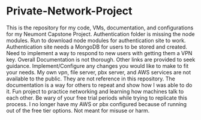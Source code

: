 # Private-Network-Project
This is the repository for my code, VMs, documentation, and configurations for my Neumont Capstone Project.
Authentication folder is missing the node modules. Run to download node modules for authentication site to work.
Authentication site needs a MongoDB for users to be stored and created. Need to implement a way to respond to new users with getting them a VPN key.
Overall Documentation is not thorough. Other links are provided to seek guidance. Implement/Configure any changes you would like to make to fit your needs.
My own vpn, file server, pbx server, and AWS services are not available to the public. They are not reference in this repository. The documentation is a way for others to repeat and show how I was able to do it.
Fun project to practice networking and learning how machines talk to each other.
Be wary of your free trial periods while trying to replicate this process. I no longer have my AWS or pbx configured because of running out of the free tier options.
Not meant for misuse or harm.
